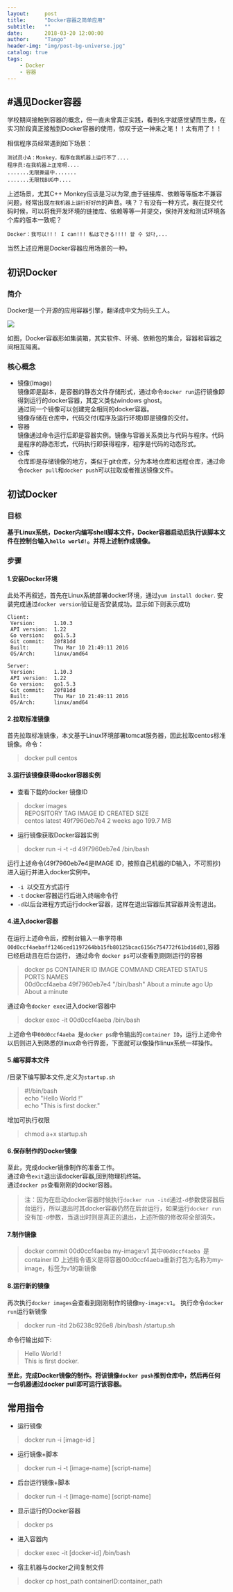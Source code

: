```yaml
---
layout:     post
title:      "Docker容器之简单应用"
subtitle:   ""
date:       2018-03-20 12:00:00
author:     "Tango"
header-img: "img/post-bg-universe.jpg"
catalog: true
tags:   
    - Docker
    - 容器
---
```


#遇见Docker容器
---

学校期间接触到容器的概念，但一直未曾真正实践，看到名字就感觉望而生畏，在实习阶段真正接触到Docker容器的使用，惊叹于这一神来之笔！！太有用了！！  

相信程序员经常遇到如下场景：

```
测试员小A：Monkey，程序在我机器上运行不了....
程序员:在我机器上正常啊....
.......无限撕逼中.......
.......无限找BUG中....

```
上述场景，尤其C++ Monkey应该是习以为常,由于链接库、依赖等等版本不兼容问题，经常出现`在我机器上运行好好的`的声音。咦？？有没有一种方式，我在提交代码时候，可以将我开发环境的链接库、依赖等等一并提交，保持开发和测试环境各个库的版本一致呢？

```
Docker：我可以!!！ I can!!! 私はできる!!!! 할 수 있다,...
```
当然上述应用是Docker容器应用场景的一种。

## 初识Docker

### 简介
Docker是一个开源的应用容器引擎，翻译成中文为码头工人。  

![](/img/in-post/post-2018-06-25-docker.jpg)  

如图，Docker容器形如集装箱，其实软件、环境、依赖包的集合，容器和容器之间相互隔离。

### 核心概念

- 镜像(Image)  
  镜像即是副本，是容器的静态文件存储形式，通过命令`docker run`运行镜像即得到运行的docker容器，其定义类似windows ghost。  
  通过同一个镜像可以创建完全相同的docker容器。   
  镜像存储在仓库中，代码交付(程序及运行环境)即是镜像的交付。
- 容器  
  镜像通过命令运行后即是容器实例。镜像与容器关系类比与代码与程序。代码是程序的静态形式，代码执行即获得程序，程序是代码的动态形式。
- 仓库  
  仓库即是存储镜像的地方，类似于git仓库，分为本地仓库和远程仓库，通过命令`docker pull`和`docker push`可以拉取或者推送镜像文件。 


## 初试Docker
### 目标
**基于Linux系统，Docker内编写shell脚本文件，Docker容器启动后执行该脚本文件在控制台输入`hello world!`。并将上述制作成镜像。**

### 步骤
#### 1.安装Docker环境
此处不再叙述，首先在Linux系统部署docker环境，通过`yum install docker`.
安装完成通过`docker version`验证是否安装成功。显示如下则表示成功

```
Client:
 Version:      1.10.3
 API version:  1.22
 Go version:   go1.5.3
 Git commit:   20f81dd
 Built:        Thu Mar 10 21:49:11 2016
 OS/Arch:      linux/amd64

Server:
 Version:      1.10.3
 API version:  1.22
 Go version:   go1.5.3
 Git commit:   20f81dd
 Built:        Thu Mar 10 21:49:11 2016
 OS/Arch:      linux/amd64
``` 
#### 2.拉取标准镜像
首先拉取标准镜像，本文基于Linux环境部署tomcat服务器，因此拉取centos标准镜像。命令：  

>docker pull centos

#### 3.运行该镜像获得docker容器实例

- 查看下载的docker 镜像ID

> docker images  
	REPOSITORY                      TAG            IMAGE ID            CREATED             SIZE  
	centos                        latest         49f7960eb7e4        2 weeks ago         199.7 MB

- 运行镜像获取Docker容器实例


> docker run -i -t -d 49f7960eb7e4 /bin/bash
 

运行上述命令(49f7960eb7e4是IMAGE ID，按照自己机器的ID输入，不可照抄)进入运行并进入docker实例中。

 - `-i `以交互方式运行
 - `-t` docker容器运行后进入终端命令行
 - `-d`以后台进程方式运行docker容器，这样在退出容器后其容器并没有退出。

#### 4.进入docker容器
在运行上述命令后，控制台输入一串字符串`00d0ccf4aebaff1246ced1197264bb15fb80125bcac6156c754772f61bd16d01`,容器已经启动且在后台运行，
通过命令
`docker ps`可以查看到刚刚运行的容器  
> docker ps
CONTAINER ID      IMAGE        COMMAND        CREATED              STATUS              PORTS                                        NAMES  
00d0ccf4aeba     49f7960eb7e4   "/bin/bash"    About a minute ago   Up About a minute                                              

通过命令`docker exec`进入docker容器中

> docker exec -it 00d0ccf4aeba /bin/bash

上述命令中`00d0ccf4aeba `是`docker ps`命令输出的`container ID`，运行上述命令以后则进入到熟悉的linux命令行界面，下面就可以像操作linux系统一样操作。   

#### 5.编写脚本文件
/目录下编写脚本文件,定义为`startup.sh`
> \#!/bin/bash  
echo "Hello World !"  
echo "This is first docker."

增加可执行权限  
> chmod a+x startup.sh

#### 6.保存制作的Docker镜像
至此，完成docker镜像制作的准备工作。  
通过命令`exit`退出该docker容器,回到物理机终端。  
通过`docker ps`查看刚刚的docker容器。
>注：因为在启动docker容器时候执行`docker run -itd`通过`-d`参数使容器后台运行，所以退出时其docker容器仍然在后台运行，如果运行`docker run`没有加`-d`参数，当退出时则是真正的退出，上述所做的修改将全部消失。

#### 7.制作镜像
> docker commit 00d0ccf4aeba my-image:v1
其中`00d0ccf4aeba `是container ID
上述指令语义是将容器00d0ccf4aeba重新打包为名称为my-image，标签为v1的新镜像

#### 8.运行新的镜像
再次执行`docker images`会查看到刚刚制作的镜像`my-image:v1`。
执行命令`docker run`运行新镜像

> docker run -itd 2b6238c926e8 /bin/bash /startup.sh    

命令行输出如下:  
> Hello World !  
This is first docker.

**至此，完成Docker镜像的制作。将该镜像`docker push`推到仓库中，然后再任何一台机器通过docker pull即可运行该容器。**



## 常用指令

- 运行镜像

> docker run -i [image-id ]

- 运行镜像+脚本

> docker run -i -t [image-name] [script-name]

- 后台运行镜像+脚本

> docker run -i -t [image-name] [script-name]

- 显示运行的Docker容器

> docker ps 

- 进入容器内

> docker exec -it [docker-id] /bin/bash

- 宿主机器与docker之间复制文件

> docker cp host_path containerID:container_path